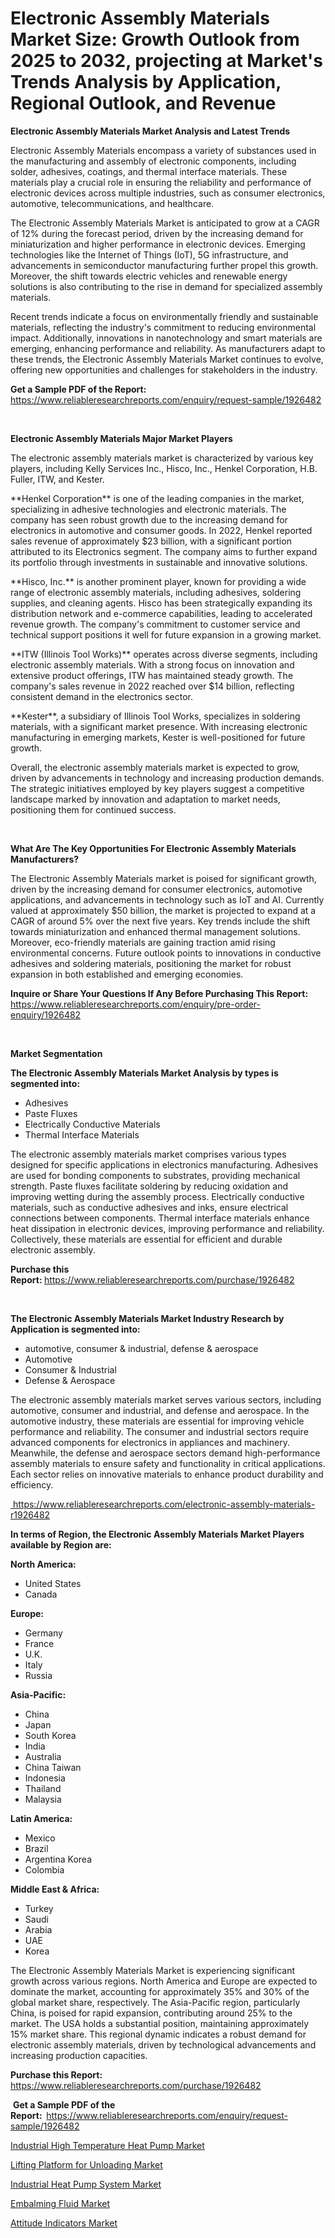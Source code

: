 <p><h1>Electronic Assembly Materials Market Size: Growth Outlook from 2025 to 2032, projecting at Market's Trends Analysis by Application, Regional Outlook, and Revenue</h1></p><p><strong>Electronic Assembly Materials Market Analysis and Latest Trends</strong></p>
<p><p>Electronic Assembly Materials encompass a variety of substances used in the manufacturing and assembly of electronic components, including solder, adhesives, coatings, and thermal interface materials. These materials play a crucial role in ensuring the reliability and performance of electronic devices across multiple industries, such as consumer electronics, automotive, telecommunications, and healthcare.</p><p>The Electronic Assembly Materials Market is anticipated to grow at a CAGR of 12% during the forecast period, driven by the increasing demand for miniaturization and higher performance in electronic devices. Emerging technologies like the Internet of Things (IoT), 5G infrastructure, and advancements in semiconductor manufacturing further propel this growth. Moreover, the shift towards electric vehicles and renewable energy solutions is also contributing to the rise in demand for specialized assembly materials.</p><p>Recent trends indicate a focus on environmentally friendly and sustainable materials, reflecting the industry's commitment to reducing environmental impact. Additionally, innovations in nanotechnology and smart materials are emerging, enhancing performance and reliability. As manufacturers adapt to these trends, the Electronic Assembly Materials Market continues to evolve, offering new opportunities and challenges for stakeholders in the industry.</p></p>
<p><strong>Get a Sample PDF of the Report:&nbsp;</strong> <a href="https://www.reliableresearchreports.com/enquiry/request-sample/1926482?utm_campaign=10&utm_medium=2&utm_source=Github&utm_content=ia&utm_term=15012025&utm_id=electronic-assembly-materials">https://www.reliableresearchreports.com/enquiry/request-sample/1926482</a></p>
<p>&nbsp;</p>
<p><strong>Electronic Assembly Materials Major Market Players</strong></p>
<p><p>The electronic assembly materials market is characterized by various key players, including Kelly Services Inc., Hisco, Inc., Henkel Corporation, H.B. Fuller, ITW, and Kester. </p><p>**Henkel Corporation** is one of the leading companies in the market, specializing in adhesive technologies and electronic materials. The company has seen robust growth due to the increasing demand for electronics in automotive and consumer goods. In 2022, Henkel reported sales revenue of approximately $23 billion, with a significant portion attributed to its Electronics segment. The company aims to further expand its portfolio through investments in sustainable and innovative solutions.</p><p>**Hisco, Inc.** is another prominent player, known for providing a wide range of electronic assembly materials, including adhesives, soldering supplies, and cleaning agents. Hisco has been strategically expanding its distribution network and e-commerce capabilities, leading to accelerated revenue growth. The company's commitment to customer service and technical support positions it well for future expansion in a growing market.</p><p>**ITW (Illinois Tool Works)** operates across diverse segments, including electronic assembly materials. With a strong focus on innovation and extensive product offerings, ITW has maintained steady growth. The company's sales revenue in 2022 reached over $14 billion, reflecting consistent demand in the electronics sector.</p><p>**Kester**, a subsidiary of Illinois Tool Works, specializes in soldering materials, with a significant market presence. With increasing electronic manufacturing in emerging markets, Kester is well-positioned for future growth.</p><p>Overall, the electronic assembly materials market is expected to grow, driven by advancements in technology and increasing production demands. The strategic initiatives employed by key players suggest a competitive landscape marked by innovation and adaptation to market needs, positioning them for continued success.</p></p>
<p>&nbsp;</p>
<p><strong>What Are The Key Opportunities For Electronic Assembly Materials Manufacturers?</strong></p>
<p><p>The Electronic Assembly Materials market is poised for significant growth, driven by the increasing demand for consumer electronics, automotive applications, and advancements in technology such as IoT and AI. Currently valued at approximately $50 billion, the market is projected to expand at a CAGR of around 5% over the next five years. Key trends include the shift towards miniaturization and enhanced thermal management solutions. Moreover, eco-friendly materials are gaining traction amid rising environmental concerns. Future outlook points to innovations in conductive adhesives and soldering materials, positioning the market for robust expansion in both established and emerging economies.</p></p>
<p><strong>Inquire or Share Your Questions If Any Before Purchasing This Report:</strong> <a href="https://www.reliableresearchreports.com/enquiry/pre-order-enquiry/1926482?utm_campaign=10&utm_medium=2&utm_source=Github&utm_content=ia&utm_term=15012025&utm_id=electronic-assembly-materials">https://www.reliableresearchreports.com/enquiry/pre-order-enquiry/1926482</a></p>
<p>&nbsp;</p>
<p><strong>Market Segmentation</strong></p>
<p><strong>The Electronic Assembly Materials Market Analysis by types is segmented into:</strong></p>
<p><ul><li>Adhesives</li><li>Paste Fluxes</li><li>Electrically Conductive Materials</li><li>Thermal Interface Materials</li></ul></p>
<p><p>The electronic assembly materials market comprises various types designed for specific applications in electronics manufacturing. Adhesives are used for bonding components to substrates, providing mechanical strength. Paste fluxes facilitate soldering by reducing oxidation and improving wetting during the assembly process. Electrically conductive materials, such as conductive adhesives and inks, ensure electrical connections between components. Thermal interface materials enhance heat dissipation in electronic devices, improving performance and reliability. Collectively, these materials are essential for efficient and durable electronic assembly.</p></p>
<p><strong>Purchase this Report:&nbsp;</strong><a href="https://www.reliableresearchreports.com/purchase/1926482?utm_campaign=10&utm_medium=2&utm_source=Github&utm_content=ia&utm_term=15012025&utm_id=electronic-assembly-materials">https://www.reliableresearchreports.com/purchase/1926482</a></p>
<p>&nbsp;</p>
<p><strong>The Electronic Assembly Materials Market Industry Research by Application is segmented into:</strong></p>
<p><ul><li>automotive, consumer & industrial, defense & aerospace</li><li>Automotive</li><li>Consumer & Industrial</li><li>Defense & Aerospace</li></ul></p>
<p><p>The electronic assembly materials market serves various sectors, including automotive, consumer and industrial, and defense and aerospace. In the automotive industry, these materials are essential for improving vehicle performance and reliability. The consumer and industrial sectors require advanced components for electronics in appliances and machinery. Meanwhile, the defense and aerospace sectors demand high-performance assembly materials to ensure safety and functionality in critical applications. Each sector relies on innovative materials to enhance product durability and efficiency.</p></p>
<p><a href="https://www.reliableresearchreports.com/electronic-assembly-materials-r1926482?utm_campaign=10&utm_medium=2&utm_source=Github&utm_content=ia&utm_term=15012025&utm_id=electronic-assembly-materials">&nbsp;https://www.reliableresearchreports.com/electronic-assembly-materials-r1926482</a></p>
<p><strong>In terms of Region, the Electronic Assembly Materials Market Players available by Region are:</strong></p>
<p>
    <p> <strong> North America: </strong>
        <ul>
            <li>United States</li>
            <li>Canada</li>
        </ul>
        </p> 
    <p> <strong> Europe: </strong>
        <ul>
            <li>Germany</li>
            <li>France</li>
            <li>U.K.</li>
            <li>Italy</li>
            <li>Russia</li>
        </ul>
        </p> 
    <p> <strong> Asia-Pacific: </strong>
        <ul>
            <li>China</li>
            <li>Japan</li>
            <li>South Korea</li>
            <li>India</li>
            <li>Australia</li>
            <li>China Taiwan</li>
            <li>Indonesia</li>
            <li>Thailand</li>
            <li>Malaysia</li>
        </ul>
        </p> 
    <p> <strong> Latin America: </strong>
        <ul>
            <li>Mexico</li>
            <li>Brazil</li>
            <li>Argentina Korea</li>
            <li>Colombia</li>
        </ul>
        </p> 
    <p> <strong> Middle East & Africa: </strong>
        <ul>
            <li>Turkey</li>
            <li>Saudi</li>
            <li>Arabia</li>
            <li>UAE</li>
            <li>Korea</li>
        </ul>
    </p>
    </p>
<p><p>The Electronic Assembly Materials Market is experiencing significant growth across various regions. North America and Europe are expected to dominate the market, accounting for approximately 35% and 30% of the global market share, respectively. The Asia-Pacific region, particularly China, is poised for rapid expansion, contributing around 25% to the market. The USA holds a substantial position, maintaining approximately 15% market share. This regional dynamic indicates a robust demand for electronic assembly materials, driven by technological advancements and increasing production capacities.</p></p>
<p><strong>Purchase this Report: </strong><a href="https://www.reliableresearchreports.com/purchase/1926482?utm_campaign=10&utm_medium=2&utm_source=Github&utm_content=ia&utm_term=15012025&utm_id=electronic-assembly-materials">https://www.reliableresearchreports.com/purchase/1926482</a></p>
<p>&nbsp;<strong>Get a Sample PDF of the Report:&nbsp;&nbsp;</strong><a href="https://www.reliableresearchreports.com/enquiry/request-sample/1926482?utm_campaign=10&utm_medium=2&utm_source=Github&utm_content=ia&utm_term=15012025&utm_id=electronic-assembly-materials">https://www.reliableresearchreports.com/enquiry/request-sample/1926482</a></p>
<p><strong></strong></p>
<p><p><a href="https://github.com/millionkaryn68/Market-Research-Report-List-1/blob/main/industrial-high-temperature-heat-pump-market.md?utm_campaign=10&utm_medium=2&utm_source=Github&utm_content=ia&utm_term=15012025&utm_id=electronic-assembly-materials">Industrial High Temperature Heat Pump Market</a></p><p><a href="https://github.com/leopardmicheal7019/Market-Research-Report-List-1/blob/main/lifting-platform-for-unloading-market.md?utm_campaign=10&utm_medium=2&utm_source=Github&utm_content=ia&utm_term=15012025&utm_id=electronic-assembly-materials">Lifting Platform for Unloading Market</a></p><p><a href="https://github.com/JubayerMia832/Market-Research-Report-List-1/blob/main/industrial-heat-pump-system-market.md?utm_campaign=10&utm_medium=2&utm_source=Github&utm_content=ia&utm_term=15012025&utm_id=electronic-assembly-materials">Industrial Heat Pump System Market</a></p><p><a href="https://github.com/ygfu6u/Market-Research-Report-List-1/blob/main/embalming-fluid-market.md?utm_campaign=10&utm_medium=2&utm_source=Github&utm_content=ia&utm_term=15012025&utm_id=electronic-assembly-materials">Embalming Fluid Market</a></p><p><a href="https://github.com/domoniqueluoma76/Market-Research-Report-List-1/blob/main/attitude-indicators-market.md?utm_campaign=10&utm_medium=2&utm_source=Github&utm_content=ia&utm_term=15012025&utm_id=electronic-assembly-materials">Attitude Indicators Market</a></p></p>